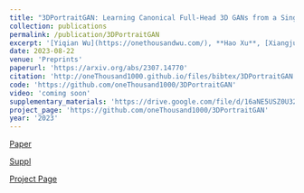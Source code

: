 ```yaml
---
title: "3DPortraitGAN: Learning Canonical Full-Head 3D GANs from a Single-View Portrait Dataset with Diverse Body Poses"
collection: publications
permalink: /publication/3DPortraitGAN
excerpt: '[Yiqian Wu](https://onethousandwu.com/), **Hao Xu**, [Xiangjun Tang](https://yuyujunjun.github.io/), [Hongbo Fu](http://sweb.cityu.edu.hk/hongbofu/publications.html), [Xiaogang Jin*](http://www.cad.zju.edu.cn/home/jin)'
date: 2023-08-22
venue: 'Preprints'
paperurl: 'https://arxiv.org/abs/2307.14770'
citation: 'http://oneThousand1000.github.io/files/bibtex/3DPortraitGAN.html'
code: 'https://github.com/oneThousand1000/3DPortraitGAN'
video: 'coming soon'
supplementary_materials: 'https://drive.google.com/file/d/16aNE5USZ0U32bgGJS1G5xWrY0oIMTfre/view?usp=sharing'
project_page: 'https://github.com/oneThousand1000/3DPortraitGAN'
year: '2023'
---
```

[Paper](https://arxiv.org/abs/2307.14770) 

[Suppl](https://drive.google.com/file/d/16aNE5USZ0U32bgGJS1G5xWrY0oIMTfre/view?usp=sharing) 

[Project Page](https://github.com/oneThousand1000/3DPortraitGAN)